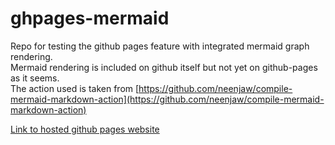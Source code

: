 # ghpages-mermaid
Repo for testing the github pages feature with integrated mermaid graph rendering.  
Mermaid rendering is included on github itself but not yet on github-pages as it seems.  
The action used is taken from [https://github.com/neenjaw/compile-mermaid-markdown-action](https://github.com/neenjaw/compile-mermaid-markdown-action)

[Link to hosted github pages website](https://tobdos.github.io/ghpages-mermaid/)
